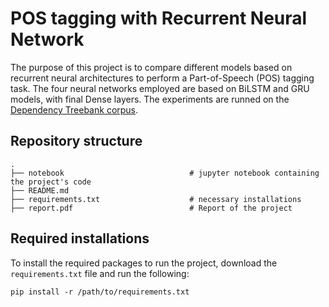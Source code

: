 # POS tagging with Recurrent Neural Network

The purpose of this project is to compare different models based on recurrent neural architectures to perform a Part-of-Speech (POS) tagging task.
The four neural networks employed are based on BiLSTM and GRU models, with final Dense layers. The experiments are runned on the 
[Dependency Treebank corpus](https://raw.githubusercontent.com/nltk/nltk_data/gh-pages/packages/corpora/dependency_treebank.zip).

## Repository structure

````
.
├── notebook                            # jupyter notebook containing the project's code                     
├── README.md
├── requirements.txt                    # necessary installations
├── report.pdf                          # Report of the project
````

## Required installations
To install the required packages to run the project, download the ````requirements.txt```` file and run the following:

````
pip install -r /path/to/requirements.txt
````
